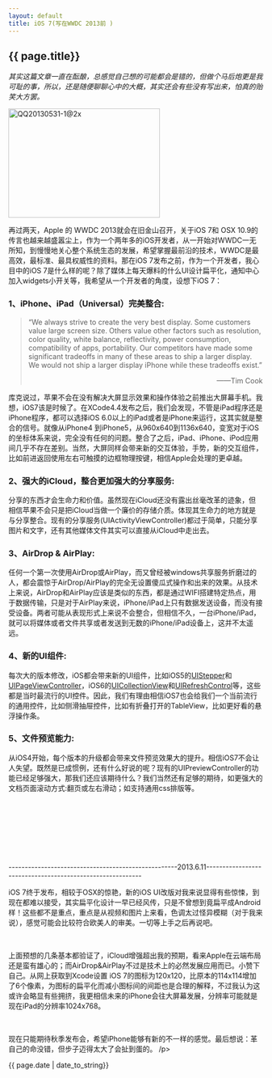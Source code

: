 ```yaml
---
layout: default
title: iOS 7(写在WWDC 2013前 )
---
```


<h2>{{ page.title}}</h2>

<p><em>其实这篇文章一直在酝酿，总感觉自己想的可能都会是错的，但做个马后炮更是我可耻的事，所以，还是随便聊聊心中的大概，其实还会有些没有写出来，怕真的贻笑大方罢。</em>

<a href="http://www.oncenote.com/wp-content/uploads/2013/05/QQ20130531-1@2x.png"><img class="alignnone size-medium wp-image-216 aligncenter" alt="QQ20130531-1@2x" src="http://www.oncenote.com/wp-content/uploads/2013/05/QQ20130531-1@2x-300x216.png" width="300" height="216" /></a>

再过两天，Apple 的 WWDC 2013就会在旧金山召开，关于iOS 7和 OSX 10.9的传言也越来越盛嚣尘上，作为一个两年多的iOS开发者，从一开始对WWDC一无所知，到慢慢地关心整个系统生态的发展，希望掌握最前沿的技术，WWDC是最高效，最标准、最具权威性的资料。那在iOS 7发布之前，作为一个开发者，我心目中的iOS 7是什么样的呢？除了媒体上每天爆料的什么UI设计扁平化，通知中心加入widgets小开关等，我希望从一个开发者的角度，设想下iOS 7：
<h3>1、iPhone、iPad（Universal）完美整合:</h3>
<blockquote>
<p style="text-align: left;">“We always strive to create the very best display. Some customers value large screen size. Others value other factors such as resolution, color quality, white balance, reflectivity, power consumption, compatibility of apps, portability. Our competitors have made some significant tradeoffs in many of these areas to ship a larger display. We would not ship a larger display iPhone while these tradeoffs exist.”</p>
<p style="text-align: right;">——Tim Cook</p>
</blockquote>
库克说过，苹果不会在没有解决大屏显示效果和操作体验之前推出大屏幕手机。我想，iOS7该是时候了。在XCode4.4发布之后，我们会发现，不管是iPad程序还是iPhone程序，都可以选择iOS 6.0以上的iPad或者是iPhone来运行，这其实就是整合的信号。就像从iPhone4 到iPhone5，从960x640到1136x640，变宽对于iOS的坐标体系来说，完全没有任何的问题。整合了之后，iPad、iPhone、iPod应用间几乎不存在差别。当然，大屏同样会带来新的交互体验，手势，新的交互组件，比如前进返回使用左右可触摸的边框物理按键，相信Apple会处理的更卓越。
<h3>2、强大的iCloud，整合更加强大的分享服务:</h3>
分享的东西才会生命力和价值。虽然现在iCloud还没有露出丝毫改革的迹象，但相信苹果不会只是把iCloud当做一个廉价的存储介质。体现其生命力的地方就是与分享整合。现有的分享服务(UIActivityViewController)都过于简单，只能分享图片和文字，还有其他媒体文件其实可以直接从iCloud中走出去。
<h3>3、AirDrop &amp; AirPlay:</h3>
任何一个第一次使用AirDrop或AirPlay，而又曾经被windows共享服务折磨过的人，都会震惊于AirDrop/AirPlay的完全无设置傻瓜式操作和出来的效果。从技术上来说，AirDrop和AirPlay应该是类似的东西，都是通过WIFI搭建特定热点，用于数据传输，只是对于AirPlay来说，iPhone/iPad上只有数据发送设备，而没有接受设备。两者可能从表现形式上来说不会整合，但相信不久，一台iPhone/iPad，就可以将媒体或者文件共享或者发送到无数的iPhone/iPad设备上，这并不太遥远。
<h3>4、新的UI组件:</h3>
每次大的版本修改，iOS都会带来新的UI组件，比如iOS5的<a title="UIStepper" href="http://developer.apple.com/library/ios/#documentation/uikit/reference/UIStepper_Class/Reference/Reference.html" target="_blank">UIStepper</a>和<a title="UIPageViewController" href="https://developer.apple.com/library/ios/#documentation/UIKit/Reference/UIPageViewControllerClassReferenceClassRef/UIPageViewControllerClassReference.html#//apple_ref/occ/cl/UIPageViewController" target="_blank">UIPageViewController</a>，iOS6的<a title="UICollectionView" href="https://developer.apple.com/library/ios/#documentation/UIKit/Reference/UICollectionView_class/Reference/Reference.html#//apple_ref/occ/cl/UICollectionView" target="_blank">UICollectionView</a>和<a title="UIRefreshControl" href="https://developer.apple.com/library/ios/#documentation/UIKit/Reference/UIRefreshControl_class/Reference/Reference.html#//apple_ref/occ/cl/UIRefreshControl" target="_blank">UIRefreshControl</a>等，这些都是当时最流行的UI控件。因此，我们有理由相信iOS7也会给我们一个当前流行的通用控件，比如侧滑抽屉控件，比如有折叠打开的TableView，比如更好看的悬浮操作条。
<h3>5、文件预览能力:</h3>
从iOS4开始，每个版本的升级都会带来文件预览效果大的提升。相信iOS7不会让人失望。既然是已成惯例，还有什么好说的呢？现有的UIPreviewController的功能已经足够强大，那我们还应该期待什么？我们当然还有足够的期待，如更强大的文档页面滚动方式:翻页或左右滑动；如支持通用css排版等。

&nbsp;

&nbsp;

&nbsp;

&nbsp;

----------------------------------------------------2013.6.11----------------------------------------------------------

iOS 7终于发布，相较于OSX的惊艳，新的iOS UI改版对我来说显得有些惊悚，到现在都难以接受，其实扁平化设计一早已经风传，只是不曾想到竟扁平成Android样！这些都不是重点，重点是从视频和图片上来看，色调太过怪异模糊（对于我来说），感觉可能会比较符合欧美人的审美。一切等上手之后再说吧。

&nbsp;

上面预想的几条基本都验证了，iCloud增强超出我的预期，看来Apple在云端布局还是蛮有雄心的；而AirDrop&amp;AirPlay不过是技术上的必然发展应用而已。小赞下自己。从网上获取到Xcode设置 iOS 7的图标为120x120，比原本的114x114增加了6个像素，为图标的扁平化而减小图标间的间距也是合理的解释，不过我认为这或许会略显有些拥挤，我更相信未来的iPhone会往大屏幕发展，分辨率可能就是现在iPad的分辨率1024x768。

&nbsp;

现在只能期待秋季发布会，希望iPhone能够有新的不一样的感觉。最后想说：革自己的命没错，但步子迈得太大了会扯到蛋的。
/p>

<p>{{ page.date | date_to_string}}</p>
